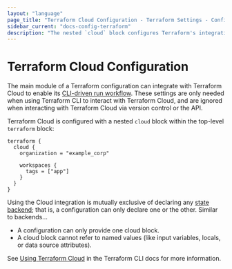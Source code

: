 ```yaml
---
layout: "language"
page_title: "Terraform Cloud Configuration - Terraform Settings - Configuration Language"
sidebar_current: "docs-config-terraform"
description: "The nested `cloud` block configures Terraform's integration with Terraform Cloud."
---
```


# Terraform Cloud Configuration

The main module of a Terraform configuration can integrate with Terraform Cloud to enable its
[CLI-driven run workflow](/docs/cloud/run/cli.html). These settings are only needed when
using Terraform CLI to interact with Terraform Cloud, and are ignored when interacting with
Terraform Cloud via version control or the API.

Terraform Cloud is configured with a nested `cloud` block within the top-level
`terraform` block:

```hcl
terraform {
  cloud {
    organization = "example_corp"

    workspaces {
      tags = ["app"]
    }
  }
}
```

Using the Cloud integration is mutually exclusive of declaring any [state backend](/docs/language/settings/backends/index.html); that is, a configuration
can only declare one or the other. Similar to backends...

- A configuration can only provide one cloud block.
- A cloud block cannot refer to named values (like input variables, locals, or data source attributes).

See [Using Terraform Cloud](/docs/cli/cloud/index.html)
in the Terraform CLI docs for more information.
